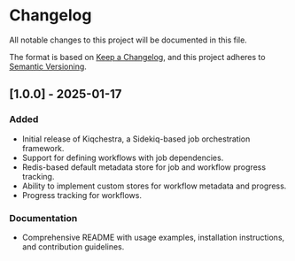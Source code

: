 # Changelog

All notable changes to this project will be documented in this file.

The format is based on [Keep a Changelog](https://keepachangelog.com/en/1.0.0/), and this project adheres to [Semantic Versioning](https://semver.org/spec/v2.0.0.html).

## [1.0.0] - 2025-01-17

### Added

- Initial release of Kiqchestra, a Sidekiq-based job orchestration framework.
- Support for defining workflows with job dependencies.
- Redis-based default metadata store for job and workflow progress tracking.
- Ability to implement custom stores for workflow metadata and progress.
- Progress tracking for workflows.

### Documentation

- Comprehensive README with usage examples, installation instructions, and contribution guidelines.